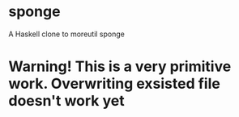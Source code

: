 # sponge
A Haskell clone to moreutil sponge

# Warning! This is a very primitive work. Overwriting exsisted file doesn't work yet
